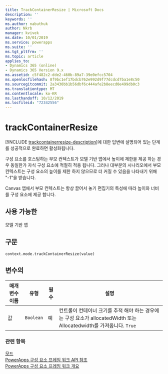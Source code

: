 ```yaml
---
title: TrackContainerResize | Microsoft Docs
description: ''
keywords: ''
ms.author: nabuthuk
author: Nkrb
manager: kvivek
ms.date: 10/01/2019
ms.service: powerapps
ms.suite: ''
ms.tgt_pltfrm: ''
ms.topic: article
applies_to:
- Dynamics 365 (online)
- Dynamics 365 Version 9.x
ms.assetid: c5f482c2-dde2-460b-89a7-39e0efcc5704
ms.openlocfilehash: 8f9bc1ef17bdcb762e992d9f77dcdcd7ba1e8c50
ms.sourcegitcommit: 2a3430bb1b56dbf6c444afe2b8eecd0e499db0c3
ms.translationtype: MT
ms.contentlocale: ko-KR
ms.lasthandoff: 10/12/2019
ms.locfileid: "72342556"
---
```

# <a name="trackcontainerresize"></a>trackContainerResize

[!INCLUDE [trackcontainerresize-description](includes/trackcontainerresize-description.md)]에 대한 답변에 설명되어 있는 단계를 성공적으로 완료하면 활성화됩니다.

구성 요소를 호스팅하는 부모 컨텍스트가 모델 기반 앱에서 높이에 제한을 제공 하는 경우 동일한가 자식 구성 요소에 적절히 적용 됩니다. 그러나 대부분의 시나리오에서 부모 컨텍스트는 구성 요소의 높이를 제한 하지 않으므로 더 커질 수 있음을 나타내기 위해 "-1"을 받습니다.

Canvas 앱에서 부모 컨텍스트는 항상 끌어서 놓기 편집기의 특성에 따라 높이와 너비를 구성 요소에 제공 합니다.

## <a name="available-for"></a>사용 가능한 

모델 기반 앱

## <a name="syntax"></a>구문

`context.mode.trackContainerResize(value)`

## <a name="parameters"></a>변수의

| 매개 변수 이름|유형|필수|설명|
| ------------- |----|--------|-----------|
|값|`Boolean`|예|컨트롤이 컨테이너 크기를 추적 해야 하는 경우에는 구성 요소가 allocatedWidth 또는 Allocatedwidth를 가져옵니다. `True`|


### <a name="related-topics"></a>관련 항목

[모드](../mode.md)<br/>
[PowerApps 구성 요소 프레임 워크 API 참조](../../reference/index.md)<br/>
[PowerApps 구성 요소 프레임 워크 개요](../../overview.md)
